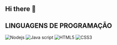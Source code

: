 ## Hi there 👋

## LINGUAGENS DE PROGRAMAÇÃO

![Nodejs](https://img.shields.io/badge/Node.js-43853D?style=for-the-badge&logo=node.js&logoColor=black)
![Java script](https://img.shields.io/badge/JavaScript-F7DF1E?style=for-the-badge&logo=javascript&logoColor=black)
![HTML5](https://img.shields.io/badge/HTML5-E34F26?style=for-the-badge&logo=html5&logoColor=white)
![CSS3](Vhttps://img.shields.io/badge/CSS3-1572B6?style=for-the-badge&logo=css3&logoColor=white)


